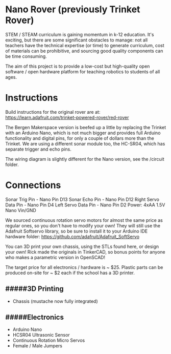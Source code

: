 Nano Rover (previously Trinket Rover)
============
STEM / STEAM curriculum is gaining momentum in k-12 education. It's exciting, but there are some significant obstacles to manage: not all teachers have the technical expertise (or time) to generate curriculum, cost of materials can be prohibitive, and sourcing good quality components can be time consuming.

The aim of this project is to provide a low-cost but high-quality open software / open hardware platform for teaching robotics to students of all ages.


Instructions
============

Build instructions for the original rover are at:
https://learn.adafruit.com/trinket-powered-rover/red-rover

The Bergen Makerspace version is beefed up a little by replacing the Trinket with an Arduino Nano, which is not much bigger and provides full Arduino functionality and digital pins, for only a couple of dollars more than the Trinket. 
We are using a different sonar module too, the HC-SR04, which has separate trigger and echo pins.

The wiring diagram is slightly different for the Nano version, see the /circuit folder.

Connections
===========

Sonar Trig Pin - 			Nano Pin D13
Sonar Echo Pin - 			Nano Pin D12
Right Servo Data Pin - 			Nano Pin D4
Left Servo Data Pin - 			Nano Pin D2
Power: 4xAA 1.5V  			Nano Vin/GND  


We sourced continuous rotation servo motors for almost the same price as regular ones, so you don't have to modify your own! They will still use the Adafruit Softservo library, so be sure to install it to your Arduino IDE hardware folder:
https://github.com/adafruit/Adafruit_SoftServo

You can 3D print your own chassis, using the STLs found here, or design your own! Rick made the originals in TinkerCAD, so bonus points for anyone who makes a parametric version in OpenSCAD!
 

The target price for all electronics / hardware is ~ $25. Plastic parts can be produced on-site for ~ $2 each if the school has a 3D printer.



#####3D Printing
------
 * Chassis (mustache now fully integrated)


#####Electronics
------
 * Arduino Nano
 * HCSR04 Ultrasonic Sensor
 * Continuous Rotation Micro Servos
 * Female / Male Jumpers


 

